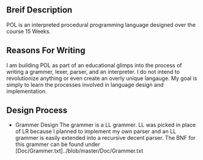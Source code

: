 ## Breif Description
POL is an interpreted procedural programming language designed
over the course 15 Weeks.

## Reasons For Writing
I am building POL as part of an educational glimps into the process
of writing a grammer, lexer, parser, and an interpreter. I do not intend
to revolutionize anything or even create an overly unique langauge. My
goal is simply to learn the processes involved in language design and
implementation.

## Design Process
* Grammer Design
    The grammer is a LL grammer. LL was picked in place of LR because
    I planned to implement my own parser and an LL grammer is easily
    extended into a recursive decent parser. The BNF for this grammer
    can be found under [Doc/Grammer.txt]../blob/master/Doc/Grammer.txt

